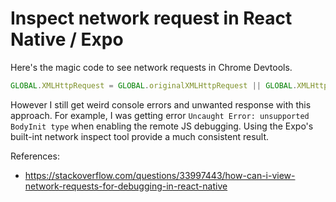 # Inspect network request in React Native / Expo

Here's the magic code to see network requests in Chrome Devtools.

```js
GLOBAL.XMLHttpRequest = GLOBAL.originalXMLHttpRequest || GLOBAL.XMLHttpRequest;
```

However I still get weird console errors and unwanted response
with this approach. For example, I was getting error `Uncaught
Error: unsupported BodyInit type` when enabling the remote JS
debugging. Using the Expo's built-int network inspect tool provide
a much consistent result.

References:
- https://stackoverflow.com/questions/33997443/how-can-i-view-network-requests-for-debugging-in-react-native
